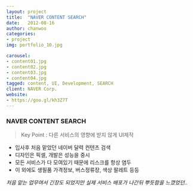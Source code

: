 ```yaml
---
layout: project
title:  "NAVER CONTENT SEARCH"
date:   2012-08-16
author: chanwoo
categories:
- project
img: portfolio_10.jpg

carousel:
- content01.jpg
- content02.jpg
- content03.jpg
- content04.jpg
tagged: content, UI, Development, SEARCH
client: NAVER Corp.
website: 
- https://goo.gl/kh3Z7T
---
```

### NAVER CONTENT SEARCH
>Key Point : 다른 서비스의 영향에 받지 않게 UI제작

- 입사후 처음 맡았던 네이버 달력 컨텐츠 검색
- 디자인은 픽셀, 개발은 성능을 중시
- 모든 서비스가 다 모여있기 때문에 리스크를 항상 염두
- 이 외에도 생필품 가격정보, 버스정류장, 색상 팔레트 등등

*처음 맡는 업무여서 긴장도 되었지만 실제 서비스 배포가 나간뒤 뿌듯함을 느꼈었던..*